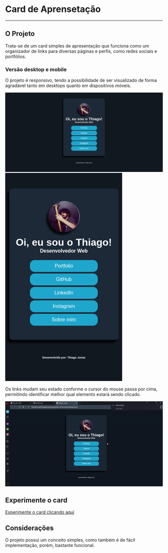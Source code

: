 # Card de Aprensetação

---

## O Projeto

Trata-se de um card simples de apresentação que funciona como um organizador de links para diversas páginas e perfis, como redes sociais e portfólios.

### Versão desktop e mobile

O projeto é responsivo, tendo a possibilidade de ser visualizado de forma agradável tanto em desktops quanto em dispositivos móveis.

<img src="img/card-apresentacao-desktop.png">

<img src="img/card-apresentacao-mobile.png">


Os links mudam seu estado conforme o cursor do mouse passa por cima, permitindo identificar melhor qual elemento estará sendo clicado.

<img src="img/card-exemplo.gif">

## Experimente o card

[Experimente o card clicando aqui](https://tjbass2021.github.io/card-de-apresentacao/)

## Considerações

O projeto possui um conceito simples, como também é de fácil implementação, porém, bastante funcional.
